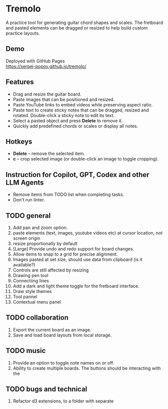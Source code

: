# Tremolo

A practice tool for generating guitar chord shapes and scales. The fretboard and pasted elements can be dragged or resized to help build custom practice layouts.

## Demo
Deployed with GitHub Pages  
https://sergej-popov.github.io/tremolo/

## Features
- Drag and resize the guitar board.
- Paste images that can be positioned and resized.
- Paste YouTube links to embed videos while preserving aspect ratio.
- Paste text to create sticky notes that can be dragged, resized and rotated. Double-click a sticky note to edit its text.
- Select a pasted object and press **Delete** to remove it.
- Quickly add predefined chords or scales or display all notes.

## Hotkeys
- **Delete** – remove the selected item.
- **c** – crop selected image (or double-click an image to toggle cropping).

## Instruction for Copilot, GPT, Codex and other LLM Agents
* Remove items from TODO list when completing tasks.
* Don't run linter.

## TODO general

1. Add pan and zoom option.
2. paste elements (text, images, youtube videos etc) at cursor location, not screen origin
3. resize proportionally by default
4. [Large] Provide undo and redo support for board changes.
5. Allow items to snap to a grid for precise alignment.
6. Images pasted at set size, should use data from clipboard (is it available?)
7. Controls are still affected by resizing
8.  Drawing pen tool
9.  Connectiing lines
10. Add a dark and light theme toggle for the fretboard interface.
11. Draw style themes
12. Tool pannel
13. Contextual menu panel

## TODO collaboration

1. Export the current board as an image.
2. Save and load board layouts from local storage.

## TODO music

1. Provide an option to toggle note names on or off.
2. Ability to create multiple boards. The buttons should be interacting with the 


## TODO bugs and technical

1. Refactor d3 extensions, to a folder with separate